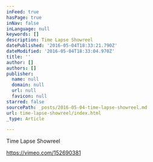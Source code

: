 ```yaml
---
inFeed: true
hasPage: true
inNav: false
inLanguage: null
keywords: []
description: Time Lapse Showreel
datePublished: '2016-05-04T18:33:21.790Z'
dateModified: '2016-05-04T18:33:04.970Z'
title: ''
author: []
authors: []
publisher:
  name: null
  domain: null
  url: null
  favicon: null
starred: false
sourcePath: _posts/2016-05-04-time-lapse-showreel.md
url: time-lapse-showreel/index.html
_type: Article

---
```

Time Lapse Showreel

https://vimeo.com/152690381